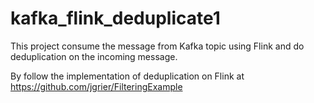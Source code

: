 # kafka_flink_deduplicate1
This project consume the message from Kafka topic using Flink and do deduplication on the incoming message.

By follow the implementation of deduplication on Flink at https://github.com/jgrier/FilteringExample
